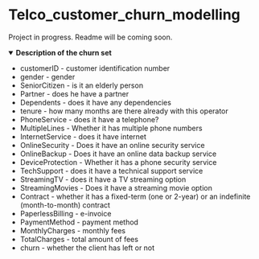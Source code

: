 # Telco_customer_churn_modelling
Project in progress. Readme will be coming soon.


<details open>
  <summary><b>Description of the churn set</b></summary>
  
+ customerID - customer identification number
+ gender - gender
+ SeniorCitizen - is it an elderly person
+ Partner - does he have a partner
+ Dependents - does it have any dependencies
+ tenure - how many months are there already with this operator
+ PhoneService - does it have a telephone?
+ MultipleLines - Whether it has multiple phone numbers
+ InternetService - does it have internet
+ OnlineSecurity - Does it have an online security service
+ OnlineBackup - Does it have an online data backup service
+ DeviceProtection - Whether it has a phone security service
+ TechSupport - does it have a technical support service
+ StreamingTV - does it have a TV streaming option
+ StreamingMovies - Does it have a streaming movie option
+ Contract - whether it has a fixed-term (one or 2-year) or an indefinite (month-to-month) contract
+ PaperlessBilling - e-invoice
+ PaymentMethod - payment method
+ MonthlyCharges - monthly fees
+ TotalCharges - total amount of fees
+ churn - whether the client has left or not
</details>
